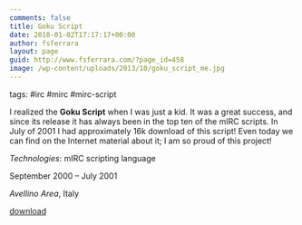```yaml
---
comments: false
title: Goku Script
date: 2018-01-02T17:17:17+00:00
author: fsferrara
layout: page
guid: http://www.fsferrara.com/?page_id=458
image: /wp-content/uploads/2013/10/goku_script_me.jpg
---
```

tags: #irc #mirc #mirc-script

I realized the **Goku Script** when I was just a kid. It was a great success, and since its release it has always been in the top ten of the mIRC scripts. In July of 2001 I had approximately 16k download of this script! Even today we can find on the Internet material about it; I am so proud of this project!

_Technologies_: mIRC scripting language

September 2000 – July 2001

_Avellino Area_, Italy

[<i class="fa fa-download" aria-hidden="true"></i> download](/downloads/goku4.zip)
